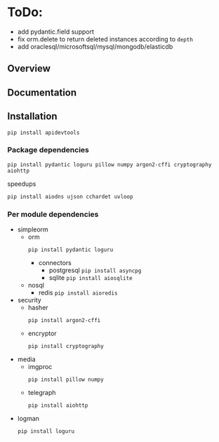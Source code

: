# ToDo:
- add pydantic.field support
- fix orm.delete to return deleted instances according to `depth`
- add oraclesql/microsoftsql/mysql/mongodb/elasticdb
## Overview
## Documentation
## Installation
```
pip install apidevtools
```
### Package dependencies
```
pip install pydantic loguru pillow numpy argon2-cffi cryptography aiohttp
```
speedups
```
pip install aiodns ujson cchardet uvloop
```
### Per module dependencies
- simpleorm
    - orm
        ```
        pip install pydantic loguru
        ```
        - connectors
            - postgresql ```pip install asyncpg```
            - sqlite ```pip install aiosqlite```
    - nosql
        - redis ```pip install aioredis```
- security
    - hasher
        ```
        pip install argon2-cffi
        ```
    - encryptor
        ```
        pip install cryptography
        ```
- media
    - imgproc
        ```
        pip install pillow numpy
        ```
    - telegraph
        ```
        pip install aiohttp
        ```
- logman
    ```
    pip install loguru
    ```
